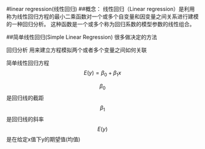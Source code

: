 #linear regression(线性回归)
##概念：
线性回归（Linear regression）是利用称为线性回归方程的最小二乘函数对一个或多个自变量和因变量之间关系进行建模的一种回归分析。 这种函数是一个或多个称为回归系数的模型参数的线性组合。

##简单线性回归(Simple Linear Regression)
很多做决定的方法

回归分析
用来建立方程模拟两个或者多个变量之间如何关联

简单线性回归方程
$$ E(y) = \beta_0 + \beta_1x $$ 

$$ \beta_0 $$ 是回归线的截距
$$ \beta_1 $$ 是回归线的斜率
$$ E(y) $$ 是在给定x值下y的期望值(均值)




